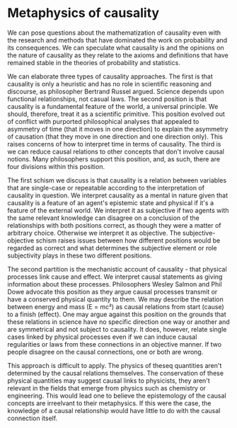 # Metaphysics of causality

We can pose questions about the mathematization of causality even with the research
and methods that have dominated the work on probability and its consequences. We can
speculate what causality is and the opinions on the nature of causality as they relate
to the axioms and definitions that have remained stable in the theories of probability
and statistics.

We can elaborate three types of causality approaches. The first is that causality
is only a heuristic and has no role in scientific reasoning and discourse, as philosopher
Bertrand Russel argued. Science depends upon functional relationships, not casual laws. 
The second position is that causality is a fundamental feature of the world, a universal principle.
We should, therefore, treat it as a scientific primitive. This position evolved out of 
conflict with purported philosophical analyses that appealed to asymmetry of time (that it
moves in one direction) to explain the asymmetry of causation (that they move in one direction 
and one direction only). This raises concerns of how to interpret time in terms of causality.
The third is we can reduce causal relations to other concepts that don't involve causal notions.
Many philosophers support this position, and, as such, there are four divisions within this
position. 

The first schism we discuss is that causality is a relation between variables that are single-case
or repeatable according to the interpretation of causality in question. We interpret causality
as a mental in nature given that causality is a feature of an agent's epistemic state and physical
if it's a feature of the external world. We interpret it as subjective if two agents with the 
same relevant knowledge can disagree on a conclusion of the relationships with both positions correct,
as though they were a matter of arbitrary choice. Otherwise we interpret it as objective. The subjective-objective
schism raises issues between how different positions would be regarded as correct and what determines
the subjective element or role subjectivity plays in these two different positions. 

The second partition is the mechanistic account of causality - that physical processes link
cause and effect. We interpret causal statements as giving information about these processes.
Philosophers Wesley Salmon and Phil Dowe advocate this position as they argue causal processes
transmit or have a conserved physical quantity to them. We may describe the relation between
energy and mass (E = mc²) as causal relations from start (cause) to a finish (effect). One may argue
against this position on the grounds that these relations in science have no specific direction one 
way or another and are symmetrical and not subject to causality. It does, however, relate single
cases linked by physical processes even if we can induce causal regularities or laws from these 
connections in an objective manner. If two people disagree on the causal connections, one or both 
are wrong. 

This approach is difficult to apply. The physics of theseq quantities aren't determined
by the causal relations themselves. The conservation of these physical quantities may suggest
causal links to physicists, they aren't relevant in the fields that emerge from physics such as
chemistry or engineering. This would lead one to believe the epistemology of the causal concepts 
are irreelvant to their metaphysics. If this were the case, the knowledge of a causal relationship
would have little to do with the causal connection itself.  
